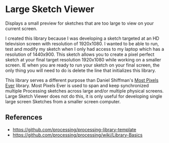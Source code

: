 # Large Sketch Viewer
Displays a small preview for sketches that are too large to view on your current screen.

I created this library because I was developing a sketch targeted at an HD television screen with resolution of 1920x1080. I wanted to be able to run, test and modify my sketch when I only had access to my laptop which has a resolution of 1440x900. This sketch allows you to create a pixel perfect sketch at your final target resolution 1920x1080 while working on a smaller screen. IE when you are ready to run your sketch on your final screen, the only thing you will need to do is delete the line that initializes this library.

This library serves a different purpose than Daniel Shiffman's [Most Pixels Ever](https://github.com/shiffman/Most-Pixels-Ever-Processing) library. Most Pixels Ever is used to span and keep synchronized multiple Processing sketches across large and/or multiple physical screens. Large Sketch Viewer does not do this, it is only useful for developing single large screen Sketches from a smaller screen computer.   

## References
 * <https://github.com/processing/processing-library-template>
 * <https://github.com/processing/processing/wiki/Library-Basics>